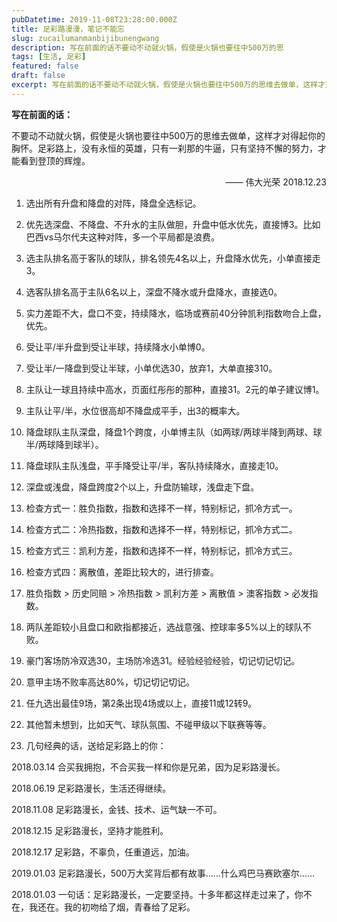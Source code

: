 ```yaml
---
pubDatetime: 2019-11-08T23:28:00.000Z
title: 足彩路漫漫，笔记不能忘
slug: zucailumanmanbijibunengwang
description: 写在前面的话不要动不动就火锅，假使是火锅也要往中500万的思
tags: [生活, 足彩]
featured: false
draft: false
excerpt: 写在前面的话不要动不动就火锅，假使是火锅也要往中500万的思维去做单，这样才对得起你的胸怀，足彩路上，没有永恒的英雄，只有一刹那的牛逼，只有坚持不懈的努力，才能看到登顶的辉煌。伟大光荣2018.12.
---
```


**写在前面的话：**

不要动不动就火锅，假使是火锅也要往中500万的思维去做单，这样才对得起你的胸怀。足彩路上，没有永恒的英雄，只有一刹那的牛逼，只有坚持不懈的努力，才能看到登顶的辉煌。

<div style="text-align: right;">—— 伟大光荣 2018.12.23</div>



<!--more-->

1. 选出所有升盘和降盘的对阵，降盘全选标记。

2. 优先选深盘、不降盘、不升水的主队做胆，升盘中低水优先，直接博3。比如巴西vs马尔代夫这种对阵，多一个平局都是浪费。

3. 选主队排名高于客队的球队，排名领先4名以上，升盘降水优先，小单直接走3。

4. 选客队排名高于主队6名以上，深盘不降水或升盘降水，直接选0。

5. 实力差距不大，盘口不变，持续降水，临场或赛前40分钟凯利指数吻合上盘，优先。

6. 受让平/半升盘到受让半球，持续降水小单博0。

7. 受让半/一降盘到受让半球，小单优选30，放弃1，大单直接310。

8. 主队让一球且持续中高水，页面红彤彤的那种，直接31。2元的单子建议博1。

9. 主队让平/半，水位很高却不降盘成平手，出3的概率大。

10. 降盘球队主队深盘，降盘1个跨度，小单博主队（如两球/两球半降到两球、球半/两球降到球半）。

11. 降盘球队主队浅盘，平手降受让平/半，客队持续降水，直接走10。

12. 深盘或浅盘，降盘跨度2个以上，升盘防输球，浅盘走下盘。

13. 检查方式一：胜负指数，指数和选择不一样，特别标记，抓冷方式一。

14. 检查方式二：冷热指数，指数和选择不一样，特别标记，抓冷方式二。

15. 检查方式三：凯利方差，指数和选择不一样，特别标记，抓冷方式三。

16. 检查方式四：离散值，差距比较大的，进行排查。

17. 胜负指数 > 历史同赔 > 冷热指数 > 凯利方差 > 离散值 > 澳客指数 > 必发指数。

18. 两队差距较小且盘口和欧指都接近，选战意强、控球率多5%以上的球队不败。

19. 豪门客场防冷双选30，主场防冷选31。经验经验经验，切记切记切记。

20. 意甲主场不败率高达80%，切记切记切记。

21. 任九选出最佳9场，第2条出现4场或以上，直接11或12转9。

22. 其他暂未想到，比如天气、球队氛围、不碰甲级以下联赛等等。

23. 几句经典的话，送给足彩路上的你：

2018.03.14 合买我拥抱，不合买我一样和你是兄弟，因为足彩路漫长。

2018.06.19 足彩路漫长，生活还得继续。

2018.11.08 足彩路漫长，金钱、技术、运气缺一不可。

2018.12.15 足彩路漫长，坚持才能胜利。

2018.12.17 足彩路，不辜负，任重道远，加油。

2019.01.03 足彩路漫长，500万大奖背后都有故事……什么鸡巴马赛欧塞尔……

2018.01.03 一句话：足彩路漫长，一定要坚持。十多年都这样走过来了，你不在，我还在。我的初吻给了烟，青春给了足彩。